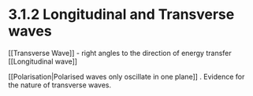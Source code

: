 # 3.1.2 Longitudinal and Transverse waves
[[Transverse Wave]] - right angles to the direction of energy transfer
[[Longitudinal wave]]

[[Polarisation|Polarised waves only oscillate in one plane]] . Evidence for the nature of transverse waves.


